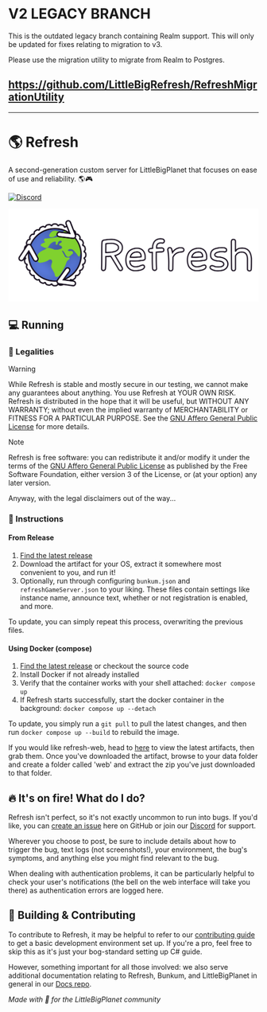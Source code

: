 # V2 LEGACY BRANCH

This is the outdated legacy branch containing Realm support. This will only be updated for fixes relating to migration to v3.

Please use the migration utility to migrate from Realm to Postgres.

## https://github.com/LittleBigRefresh/RefreshMigrationUtility

---

# &#127758; Refresh 

A second-generation custom server for LittleBigPlanet that focuses on ease of use and reliability. &#127758;&#127918;

[![Discord](https://img.shields.io/discord/1049223665243389953?label=Discord)](https://discord.gg/xN5yKdxmWG)

<p align="center">
  <img width="600" src="https://github.com/LittleBigRefresh/Branding/blob/main/logos/refresh_type_transparent.png">
</p>

## &#128187; Running 

### &#128220; Legalities 
> [!WARNING]
> While Refresh is stable and mostly secure in our testing, we cannot make any guarantees about anything. You use Refresh at YOUR OWN RISK.
> Refresh is distributed in the hope that it will be useful, but WITHOUT ANY WARRANTY; without even the implied warranty of MERCHANTABILITY or FITNESS FOR A PARTICULAR PURPOSE.
> See the [GNU Affero General Public License](https://github.com/LittleBigRefresh/Refresh/blob/main/LICENSE) for more details.

> [!NOTE]
> Refresh is free software: you can redistribute it and/or modify it under the terms of the [GNU Affero General Public License](https://github.com/LittleBigRefresh/Refresh/blob/main/LICENSE) as published by the Free Software Foundation, either version 3 of the License, or (at your option) any later version.

Anyway, with the legal disclaimers out of the way...

### &#128214; Instructions 

#### From Release 
1. [Find the latest release](https://github.com/LittleBigRefresh/Refresh/releases/latest) 
1. Download the artifact for your OS, extract it somewhere most convenient to you, and run it! 
1. Optionally, run through configuring `bunkum.json` and `refreshGameServer.json` to your liking. These files contain settings like instance name, announce text, whether or not registration is enabled, and more. 

To update, you can simply repeat this process, overwriting the previous files.

#### Using Docker (compose) 
1. [Find the latest release](https://github.com/LittleBigRefresh/Refresh/releases/latest) or checkout the source code 
1. Install Docker if not already installed 
1. Verify that the container works with your shell attached: `docker compose up` 
1. If Refresh starts successfully, start the docker container in the background: `docker compose up --detach` 

To update, you simply run a `git pull` to pull the latest changes,
and then run `docker compose up --build` to rebuild the image.

If you would like refresh-web, head to [here](https://github.com/LittleBigRefresh/refresh-web/actions) to view the latest artifacts, then grab them.
Once you've downloaded the artifact, browse to your data folder and create a folder called 'web' and extract the zip you've just downloaded to that folder.

## &#128293; It's on fire! What do I do? 
Refresh isn't perfect, so it's not exactly uncommon to run into bugs. If you'd like, you can [create an issue](https://github.com/LittleBigRefresh/Refresh/issues/new/choose) here on GitHub or join our [Discord](https://discord.gg/xN5yKdxmWG) for support. 

Wherever you choose to post, be sure to include details about how to trigger the bug, text logs (not screenshots!), your environment, the bug's symptoms, and anything else you might find relevant to the bug. 

When dealing with authentication problems, it can be particularly helpful to check your user's notifications (the bell on the web interface will take you there) as authentication errors are logged here. 

## &#128295; Building & Contributing 
To contribute to Refresh, it may be helpful to refer to our [contributing guide](CONTRIBUTING.md) to get a basic development environment set up. If you're a pro, feel free to skip this as it's just your bog-standard setting up C# guide. 

However, something important for all those involved: we also serve additional documentation relating to Refresh, Bunkum, and LittleBigPlanet in general in our [Docs repo](https://littlebigrefresh.github.io/Docs/).

*Made with &#128153; for the LittleBigPlanet community*
